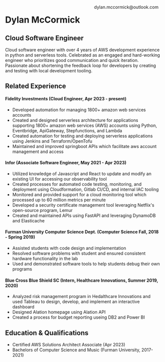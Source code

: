 <span style="float:right;padding:6px">
    dylan.mccormick@outlook.com <br>
</span>

# Dylan McCormick

## Cloud Software Engineer
Cloud software engineer with over 4 years of AWS development experience in python and serverless tools. Celebrated as an engaged and hard-working engineer who prioritizes good communication and quick iteration. Passionate about shortening the feedback loop for developers by creating and testing with local development tooling. 

## Related Experience

#### Fidelity Investments (Cloud Engineer, Apr 2023 - present)
- Developed automation for managing 1800+ amazon web services accounts
- Created and designed serverless architecture for applications supporting 1800+ amazon web services (AWS) accounts using Python, Eventbridge, ApiGateway, Stepfunctions, and Lambda
- Created automation for testing and deploying serverless applications using Jenkins and Terraform/OpenTofu
- Maintained and improved springboot APIs which facilitate aws account management and access

#### Infor (Associate Software Engineer, May 2021 - Apr 2023)
- Utilized knowledge of Javascript and React to update and modify an existing UI for accessing our observability tool
- Created processes for automated code testing, monitoring, and deployment using Cloudformation, Gitlab CI/CD, and internal IAC tooling
- Monitored and provided support for a cloud monitoring tool which processed up to 60 million metrics per minute
- Developed a security certificate management tool leveraging Netflix's open-source program, Lemur
- Created and maintained APIs using FastAPI and leveraging DynamoDB and Elasticache

#### Furman University Computer Science Dept. (Computer Science Fall, 2018 - Spring 2019)
- Assisted students with code design and implementation
- Resolved software problems with student and ensured consistent hardware functionality in the lab
- Used and demonstrated software tools to help students debug their own programs

#### Blue Cross Blue Shield SC (Intern, Healthcare Innovations, Summer 2019, 2020)
- Analyzed risk management program in Hedalthcare Innovations and used Tableau to design, develop, and implement an interactive dashboard
- Designed Alation homepage using Alation API
- Created a process for budget reporting useing DB2 and Power BI

## Education & Qualifications
- Certified AWS Solutions Architect Associate (Apr 2023)
- Bachelors of Computer Science and Music (Furman University, 2017-2021)

